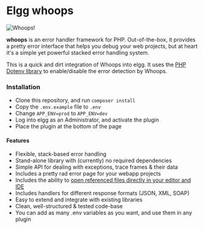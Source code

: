 # Elgg whoops

![Whoops!](http://i.imgur.com/0VQpe96.png)

**whoops** is an error handler framework for PHP. Out-of-the-box, it provides a pretty
error interface that helps you debug your web projects, but at heart it's a simple yet
powerful stacked error handling system. 

This is a quick and dirt integration of Whoops into elgg. It uses the [PHP Dotenv library](https://github.com/vlucas/phpdotenv) to enable/disable the error detection by Whoops.

### Installation

- Clone this repository, and run ``` composer install ```
- Copy the  ``` .env.example ``` file to  ``` .env ``` 
- Change  ``` APP_ENV=prod ```  to  ``` APP_ENV=dev ``` 
- Log into elgg as an Administrator, and activate the plugin
- Place the plugin at the bottom of the page

#### Features
- Flexible, stack-based error handling
- Stand-alone library with (currently) no required dependencies
- Simple API for dealing with exceptions, trace frames & their data
- Includes a pretty rad error page for your webapp projects
- Includes the ability to [open referenced files directly in your editor and IDE](docs/Open%20Files%20In%20An%20Editor.md)
- Includes handlers for different response formats (JSON, XML, SOAP)
- Easy to extend and integrate with existing libraries
- Clean, well-structured & tested code-base
- You can add as many .env variables as you want, and use them in any plugin